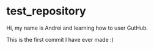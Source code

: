 # test_repository

Hi, my name is Andrei and learning how to user GutHub.

This is the first commit I have ever made :)
